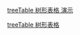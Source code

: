 [treeTable 树形表格 演示](http://www.g-tf.cn/lay/treeTable.html)

[treeTable 树形表格](https://fly.layui.com/extend/treeTable/)